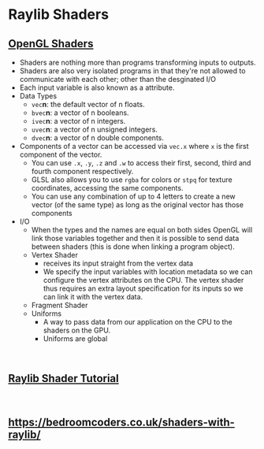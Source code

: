 # Raylib Shaders

## [OpenGL Shaders](https://learnopengl.com/Getting-started/Shaders)
* Shaders are nothing more than programs transforming inputs to outputs.
* Shaders are also very isolated programs in that they're not allowed to communicate with each other; other than the desginated I/O
* Each input variable is also known as a attribute. 
* Data Types
    - `vec`**n**: the default vector of n floats.
    - `bvec`**n**: a vector of n booleans.
    - `ivec`**n**: a vector of n integers.
    - `uvec`**n**: a vector of n unsigned integers.
    - `dvec`**n**: a vector of n double components.
* Components of a vector can be accessed via `vec.x` where `x` is the first component of the vector. 
    - You can use `.x`, `.y`, `.z` and `.w` to access their first, second, third and fourth component respectively. 
    - GLSL also allows you to use `rgba` for colors or `stpq` for texture coordinates, accessing the same components. 
    - You can use any combination of up to 4 letters to create a new vector (of the same type) as long as the original vector has those components
* I/O
    -  When the types and the names are equal on both sides OpenGL will link those variables together and then it is possible to send data between shaders (this is done when linking a program object).
    - Vertex Shader
        * receives its input straight from the vertex data
        * We specify the input variables with location metadata so we can configure the vertex attributes on the CPU. The vertex shader thus requires an extra layout specification for its inputs so we can link it with the vertex data. 
    - Fragment Shader
    - Uniforms
        * A way to pass data from our application on the CPU to the shaders on the GPU.
        * Uniforms are global


&nbsp;

## [Raylib Shader Tutorial](https://www.youtube.com/watch?v=8205iyicv5k)

&nbsp;

## https://bedroomcoders.co.uk/shaders-with-raylib/
